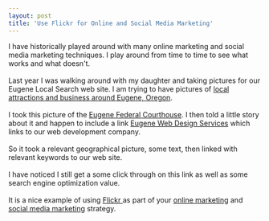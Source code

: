 ```yaml
---
layout: post
title: 'Use Flickr for Online and Social Media Marketing'
---
```

I have historically played around with many online marketing and social media marketing techniques.  I play around from time to time to see what works and what doesn't.<br /><br />Last year I was walking around with my daughter and taking pictures for our Eugene Local Search web site.  I am trying to have pictures of <a href="http://www.eugenelocalsearch.com/">local attractions and business around Eugene, Oregon</a>.<br /><br />I took this picture of the <a href="http://www.flickr.com/photos/7687932@N02/449187995/">Eugene Federal Courthouse</a>.  I then told a little story about it and happen to include a link  <a href="http://www.originalwebsolutions.com/">Eugene Web Design Services</a> which links to our web development company.<br /><br />So it took a relevant geographical picture, some text, then linked with relevant keywords to our web site.<br /><br />I have noticed I still get a some click through on this link as well as some search engine optimization  value.<br /><br />It is a nice example of using <a href="http://www.flickr.com/">Flickr </a>as part of your <a href="http://www.oregonlocalsearch.com/">online marketing</a> and <a href="http://www.socialmediasquad.com/">social media marketing</a> strategy.